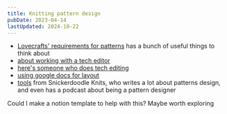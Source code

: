 ```yaml
---
title: Knitting pattern design
pubDate: 2023-04-14
lastUpdated: 2024-10-22
---
```


- [Lovecrafts' requirements for patterns](https://designer-handbook.lovecrafts.com/knowledge-base/criteria-for-pdf-patterns/) has a bunch of useful things to think about
- [about working with a tech editor](https://www.snickerdoodleknits.com/post/a-knitting-pattern-designer-s-guide-to-tech-editing-what-why-and-how-pattern-tech-editing-works)
- [here's someone who does tech editing](https://findmeknitting.co.uk/tech-editing)
- [using google docs for layout](https://www.sistermountain.com/blog/knitting-pattern-google-docs)
- [tools](https://www.snickerdoodleknits.com/post/favorite-tools-for-designing-and-selling-knitting-patterns) from Snickerdoodle Knits, who writes a lot about patterns design, and even has a podcast about being a pattern designer

Could I make a notion template to help with this? Maybe worth exploring
